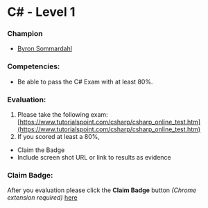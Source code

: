 # C# - Level 1

### Champion

- [Byron Sommardahl](mailto:byron@acklenavenue.com)

### Competencies:

- Be able to pass the C# Exam with at least 80%.

### Evaluation:

1. Please take the following exam: [https://www.tutorialspoint.com/csharp/csharp_online_test.htm](https://www.tutorialspoint.com/csharp/csharp_online_test.htm)
2. If you scored at least a 80%,

- Claim the Badge
- Include screen shot URL or link to results as evidence

### Claim Badge:
After you evaluation please click the **Claim Badge** button *(Chrome extension required)* [here](https://acklenavenue.badgr.com/public/badges/Qup2615jQoi0WAdyO97zPw)
